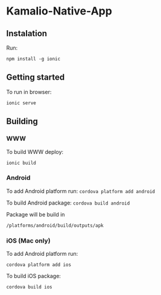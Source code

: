 # Kamalio-Native-App

## Instalation
Run:

`npm install -g ionic`

## Getting started
To run in browser:

`ionic serve`

## Building

### WWW
To build WWW deploy:

`ionic build`

### Android

To add Android platform run:
`cordova platform add android`

To build Android package:
`cordova build android`

Package will be build in

`/platforms/android/build/outputs/apk`

### iOS (Mac only)

To add Android platform run:

`cordova platform add ios`

To build iOS package:

`cordova build ios`
